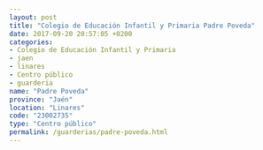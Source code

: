 ```yaml
---
layout: post
title: "Colegio de Educación Infantil y Primaria Padre Poveda"
date: 2017-09-20 20:57:05 +0200
categories:
- Colegio de Educación Infantil y Primaria
- jaen
- linares
- Centro público
- guarderia
name: "Padre Poveda"
province: "Jaén"
location: "Linares"
code: "23002735"
type: "Centro público"
permalink: /guarderias/padre-poveda.html
---
```

